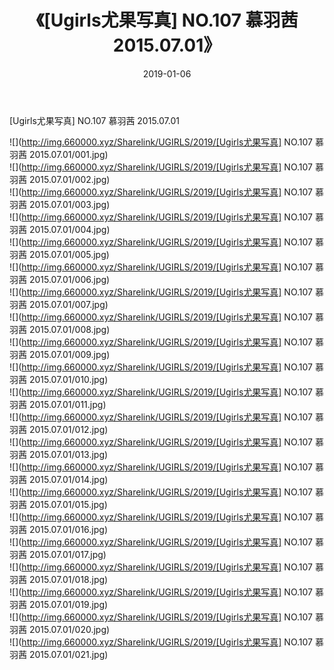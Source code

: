 ﻿---
layout: post
title:  《[Ugirls尤果写真] NO.107 慕羽茜 2015.07.01》
date:   2019-01-06
img: http://img.660000.xyz/Sharelink/UGIRLS/2019/[Ugirls尤果写真] NO.107 慕羽茜 2015.07.01/000.jpg
categories: [美女, 清纯, 唯美]
---

[Ugirls尤果写真] NO.107 慕羽茜 2015.07.01

 ![](http://img.660000.xyz/Sharelink/UGIRLS/2019/[Ugirls尤果写真] NO.107 慕羽茜 2015.07.01/001.jpg) <br>![](http://img.660000.xyz/Sharelink/UGIRLS/2019/[Ugirls尤果写真] NO.107 慕羽茜 2015.07.01/002.jpg) <br>![](http://img.660000.xyz/Sharelink/UGIRLS/2019/[Ugirls尤果写真] NO.107 慕羽茜 2015.07.01/003.jpg) <br>![](http://img.660000.xyz/Sharelink/UGIRLS/2019/[Ugirls尤果写真] NO.107 慕羽茜 2015.07.01/004.jpg) <br>![](http://img.660000.xyz/Sharelink/UGIRLS/2019/[Ugirls尤果写真] NO.107 慕羽茜 2015.07.01/005.jpg) <br>![](http://img.660000.xyz/Sharelink/UGIRLS/2019/[Ugirls尤果写真] NO.107 慕羽茜 2015.07.01/006.jpg) <br>![](http://img.660000.xyz/Sharelink/UGIRLS/2019/[Ugirls尤果写真] NO.107 慕羽茜 2015.07.01/007.jpg) <br>![](http://img.660000.xyz/Sharelink/UGIRLS/2019/[Ugirls尤果写真] NO.107 慕羽茜 2015.07.01/008.jpg) <br>![](http://img.660000.xyz/Sharelink/UGIRLS/2019/[Ugirls尤果写真] NO.107 慕羽茜 2015.07.01/009.jpg) <br>![](http://img.660000.xyz/Sharelink/UGIRLS/2019/[Ugirls尤果写真] NO.107 慕羽茜 2015.07.01/010.jpg) <br>![](http://img.660000.xyz/Sharelink/UGIRLS/2019/[Ugirls尤果写真] NO.107 慕羽茜 2015.07.01/011.jpg) <br>![](http://img.660000.xyz/Sharelink/UGIRLS/2019/[Ugirls尤果写真] NO.107 慕羽茜 2015.07.01/012.jpg) <br>![](http://img.660000.xyz/Sharelink/UGIRLS/2019/[Ugirls尤果写真] NO.107 慕羽茜 2015.07.01/013.jpg) <br>![](http://img.660000.xyz/Sharelink/UGIRLS/2019/[Ugirls尤果写真] NO.107 慕羽茜 2015.07.01/014.jpg) <br>![](http://img.660000.xyz/Sharelink/UGIRLS/2019/[Ugirls尤果写真] NO.107 慕羽茜 2015.07.01/015.jpg) <br>![](http://img.660000.xyz/Sharelink/UGIRLS/2019/[Ugirls尤果写真] NO.107 慕羽茜 2015.07.01/016.jpg) <br>![](http://img.660000.xyz/Sharelink/UGIRLS/2019/[Ugirls尤果写真] NO.107 慕羽茜 2015.07.01/017.jpg) <br>![](http://img.660000.xyz/Sharelink/UGIRLS/2019/[Ugirls尤果写真] NO.107 慕羽茜 2015.07.01/018.jpg) <br>![](http://img.660000.xyz/Sharelink/UGIRLS/2019/[Ugirls尤果写真] NO.107 慕羽茜 2015.07.01/019.jpg) <br>![](http://img.660000.xyz/Sharelink/UGIRLS/2019/[Ugirls尤果写真] NO.107 慕羽茜 2015.07.01/020.jpg) <br>![](http://img.660000.xyz/Sharelink/UGIRLS/2019/[Ugirls尤果写真] NO.107 慕羽茜 2015.07.01/021.jpg) <br>